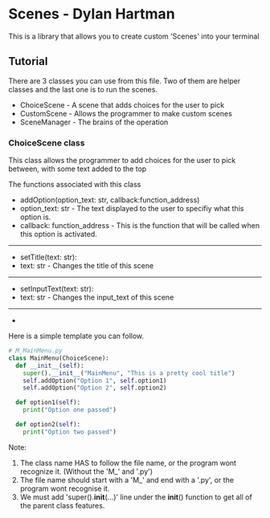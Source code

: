 # Scenes - Dylan Hartman
This is a library that allows you to create custom 'Scenes' into your terminal

## Tutorial
There are 3 classes you can use from this file. Two of them are helper classes and the last one is to run the scenes.

* ChoiceScene - A scene that adds choices for the user to pick
* CustomScene - Allows the programmer to make custom scenes
* SceneManager - The brains of the operation

### ChoiceScene class
This class allows the programmer to add choices for the user to pick between, with some text added to the top

The functions associated with this class
* addOption(option_text: str, callback:function_address)
*   option_text: str - The text displayed to the user to specifiy what this option is.
*   callback: function_address - This is the function that will be called when this option is activated.
---
* setTitle(text: str):
*   text: str - Changes the title of this scene
---
* setInputText(text: str):
*   text: str - Changes the input_text of this scene
---
*   

Here is a simple template you can follow.
```python
# M_MainMenu.py
class MainMenu(ChoiceScene):
  def __init__(self):
    super().__init__("MainMenu", "This is a pretty cool title")
    self.addOption("Option 1", self.option1)
    self.addOption("Option 2", self.option2)

  def option1(self):
    print("Option one passed")

  def option2(self):
    print("Option two passed")
```

Note:
1. The class name HAS to follow the file name, or the program wont recognize it. (Without the 'M_' and '.py')
2. The file name should start with a 'M_' and end with a '.py', or the program wont recognise it.
3. We must add 'super().__init__(...)' line under the __init__() function to get all of the parent class features.
